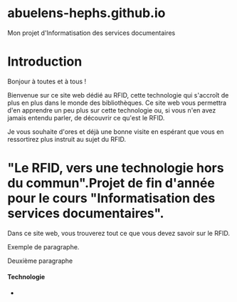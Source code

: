 # abuelens-hephs.github.io
Mon projet d'Informatisation des services documentaires
<!DOCTYPE html>
<html>
  <head>
  </head>
  <body>
      <h1>Introduction</h1>
      <p>Bonjour à toutes et à tous !</p>
      <p>Bienvenue sur ce site web dédié au RFID, cette technologie qui s'accroît de plus en plus dans le monde des bibliothèques. Ce site web vous permettra d'en apprendre un peu plus sur cette technologie ou, si vous n'en avez jamais entendu parler, de découvrir ce qu'est le RFID.</p>
     <p>Je vous souhaite d'ores et déjà une bonne visite en espérant que vous en ressortirez plus instruit au sujet du RFID.</p>
  </body>
</html>

<!DOCTYPE html>
<html>
  <head>
      <title>"Le RFID, vers une technologie hors du commun".Projet de fin d'année pour le cours "Informatisation des services documentaires </title>
  </head>
  <body>
  <h1>"Le RFID, vers une technologie hors du commun".Projet de fin d'année pour le cours "Informatisation des services documentaires". </h1>
  <p>Dans ce site web, vous trouverez tout ce que vous devez savoir sur le RFID.</p>
  <p>Exemple de paragraphe.</p>
  <p>Deuxième paragraphe</p>
  <h4>Technologie</h4>
  <ul>
    <li><a href=
  </body>
</html>
